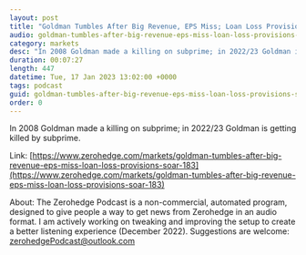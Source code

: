 ```yaml
---
layout: post
title: "Goldman Tumbles After Big Revenue, EPS Miss; Loan Loss Provisions Soar 183%"
audio: goldman-tumbles-after-big-revenue-eps-miss-loan-loss-provisions-soar-183-0
category: markets
desc: "In 2008 Goldman made a killing on subprime; in 2022/23 Goldman is getting killed by subprime."
duration: 00:07:27
length: 447
datetime: Tue, 17 Jan 2023 13:02:00 +0000
tags: podcast
guid: goldman-tumbles-after-big-revenue-eps-miss-loan-loss-provisions-soar-183-0
order: 0
---
```

In 2008 Goldman made a killing on subprime; in 2022/23 Goldman is getting killed by subprime.

Link: [https://www.zerohedge.com/markets/goldman-tumbles-after-big-revenue-eps-miss-loan-loss-provisions-soar-183](https://www.zerohedge.com/markets/goldman-tumbles-after-big-revenue-eps-miss-loan-loss-provisions-soar-183)

About: The Zerohedge Podcast is a non-commercial, automated program, designed to give people a way to get news from Zerohedge in an audio format.  I am actively working on tweaking and improving the setup to create a better listening experience (December 2022).  Suggestions are welcome: [zerohedgePodcast@outlook.com](mailto:zerohedgePodcast@outlook.com)